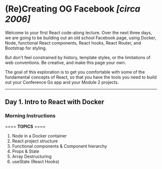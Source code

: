 # (Re)Creating OG Facebook *[circa 2006]*

Welcome to your first React code-along lecture. Over the next three days, we are going to be building out an old school Facebook page, using Docker, Node, functional React components, React hooks, React Router, and Bootstrap for styling.

But don't feel constrained by history, template styles, or the limitations of web conventions. Be creative, and make this page your own.

The goal of this exploration is to get you comfortable with some of the fundamental concepts of React, so that you have the tools you need to build out your Conference Go app and your Module 2 projects.

------------------------------------

## Day 1.  Intro to React with Docker

### Morning Instructions

==== **TOPICS** ====
1. Node in a Docker container
2. React project structure
3. Functional components & Component hierarchy
4. Props & State
5. Array Destructuring 
6. useState (React Hooks)